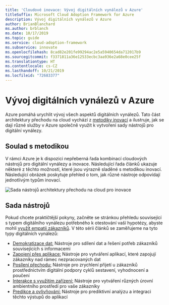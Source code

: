 ```yaml
---
title: 'Cloudové inovace: Vývoj digitálních vynálezů v Azure'
titleSuffix: Microsoft Cloud Adoption Framework for Azure
description: Vývoj digitálních vynálezů v Azure
author: BrianBlanchard
ms.author: brblanch
ms.date: 10/17/2019
ms.topic: guide
ms.service: cloud-adoption-framework
ms.subservice: innovate
ms.openlocfilehash: 8cad82e201fe99294ac2e5a5940654da712017b9
ms.sourcegitcommit: f3371811a36e12533ecbc3aa936e2a68e0cee25f
ms.translationtype: HT
ms.contentlocale: cs-CZ
ms.lasthandoff: 10/21/2019
ms.locfileid: "72683377"
---
```

# <a name="developing-digital-inventions-in-azure"></a>Vývoj digitálních vynálezů v Azure

Azure pomáhá urychlit vývoj všech aspektů digitálních vynálezů. Tato část architektury přechodu na cloud vychází z [metodiky inovací](../considerations/index.md) a ilustruje, jak se dají různé služby v Azure společně využít k vytvoření sady nástrojů pro digitální vynálezy.

## <a name="alignment-to-the-methodology"></a>Soulad s metodikou

V rámci Azure je k dispozici nepřeberná řada kombinací cloudových nástrojů pro digitální vynálezy a inovace. Následující řada článků ukazuje některé z těchto možností, které jsou výrazně sladěné s metodikou inovací. Následující obrázek poskytuje přehled o tom, jak různé nástroje odpovídají jednotlivým typům inovací.

![Sada nástrojů architektury přechodu na cloud pro inovace](../../_images/innovate/innovate-toolchain.png)

## <a name="toolchain"></a>Sada nástrojů

Pokud chcete praktičtější pokyny, začněte se stránkou přehledu související s typem digitálního vynálezu potřebného k otestování vaší hypotézy, abyste mohli [využít empatii zákazníků](../considerations/build.md). V této sérii článků se zaměřujeme na tyto typy digitálních vynálezů:

- [Demokratizace dat:](./data.md) Nástroje pro sdílení dat a řešení potřeb zákazníků souvisejících s informacemi
- [Zapojení přes aplikace:](./apps.md) Nástroje pro vytváření aplikací, které zapojují zákazníky nad rámec nezpracovaných dat
- [Posílení přechodu:](./ci-cd.md) Nástroje pro zrychlení přijetí u zákazníků prostřednictvím digitální podpory cyklů sestavení, vyhodnocení a poučení
- [Interakce s využitím zařízení:](./devices.md) Nástroje pro vytváření různých úrovní ambientního prostředí pro vaše zákazníky
- [Predikce a ovlivňování:](./predict.md) Nástroje pro prediktivní analýzu a integraci těchto výstupů do aplikací
